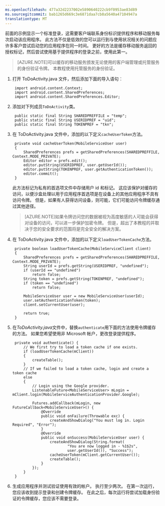 ```yaml
---
ms.openlocfilehash: 477a32d2237002e5890640222cb9f0953ae83d89
ms.sourcegitcommit: bab1265d669c3e6871daa7cb8a5640a47104947a
translationtype: MT
---
```


前面的示例显示一个标准登录，这需要客户端联系身份标识提供程序和移动服务每次启动该应用程序。 此方法不仅是低效的您可以运行到与使用状况相关的问题应许多客户尝试启动您的应用程序在同一时间。 更好的方法是缓存移动服务返回的授权标记，然后尝试使用基于提供程序的登录之前，使用此第一。 

>[AZURE.NOTE]可以缓存的移动服务颁发无论使用的客户端管理或托管服务的身份验证令牌。 本教程使用托管服务的身份验证。


1. 打开 ToDoActivity.java 文件，然后添加下面的导入语句︰

        import android.content.Context;
        import android.content.SharedPreferences;
        import android.content.SharedPreferences.Editor;

2. 添加对下列成员`ToDoActivity`类。

        public static final String SHAREDPREFFILE = "temp"; 
        public static final String USERIDPREF = "uid";  
        public static final String TOKENPREF = "tkn";   


3. 在 ToDoActivity.java 文件中，添加的以下定义`cacheUserToken`方法。
 
        private void cacheUserToken(MobileServiceUser user)
        {
            SharedPreferences prefs = getSharedPreferences(SHAREDPREFFILE, Context.MODE_PRIVATE);
            Editor editor = prefs.edit();
            editor.putString(USERIDPREF, user.getUserId());
            editor.putString(TOKENPREF, user.getAuthenticationToken());
            editor.commit();
        }   
  
    此方法标记为私有的首选项文件中存储用户 id 和标记。 这应该保护对缓存的访问，以便沙盒处理以用于应用程序首选项是在设备上的其他应用程序不具有访问令牌。 但是，如果有人获得访问设备，则可能，它们可能访问令牌缓存通过其他途径。 

    >[AZURE.NOTE]如果令牌访问您的数据被视为高度敏感的人可能会获得对设备的访问，可以进一步保护加密令牌。 但是，超出了本教程的并取决于您的安全要求的范围将是完全安全的解决方案。


4. 在 ToDoActivity.java 文件中，添加的以下定义`loadUserTokenCache`方法。

        private boolean loadUserTokenCache(MobileServiceClient client)
        {
            SharedPreferences prefs = getSharedPreferences(SHAREDPREFFILE, Context.MODE_PRIVATE);
            String userId = prefs.getString(USERIDPREF, "undefined"); 
            if (userId == "undefined")
                return false;
            String token = prefs.getString(TOKENPREF, "undefined"); 
            if (token == "undefined")
                return false;
                
            MobileServiceUser user = new MobileServiceUser(userId);
            user.setAuthenticationToken(token);
            client.setCurrentUser(user);
                
            return true;
        }



5. 在*ToDoActivity.java*文件中，替换`authenticate`用下面的方法使用令牌缓存的方法。 如果您希望使用非 Microsoft 帐户，更改登录提供程序。

        private void authenticate() {
            // We first try to load a token cache if one exists.
            if (loadUserTokenCache(mClient))
            {
                createTable();
            }
            // If we failed to load a token cache, login and create a token cache
            else
            {
                // Login using the Google provider.    
                ListenableFuture<MobileServiceUser> mLogin = mClient.login(MobileServiceAuthenticationProvider.Google);
        
                Futures.addCallback(mLogin, new FutureCallback<MobileServiceUser>() {
                    @Override
                    public void onFailure(Throwable exc) {
                        createAndShowDialog("You must log in. Login Required", "Error");
                    }           
                    @Override
                    public void onSuccess(MobileServiceUser user) {
                        createAndShowDialog(String.format(
                                "You are now logged in - %1$2s",
                                user.getUserId()), "Success");
                        cacheUserToken(mClient.getCurrentUser());
                        createTable();  
                    }
                });
            }
        }

6. 生成应用程序并测试验证使用有效的帐户。 执行至少两次。 在第一次运行，您应该收到提示登录和创建令牌缓存。 在此之后，每次运行将尝试加载身份验证的令牌缓存，您应该不需要登录。



